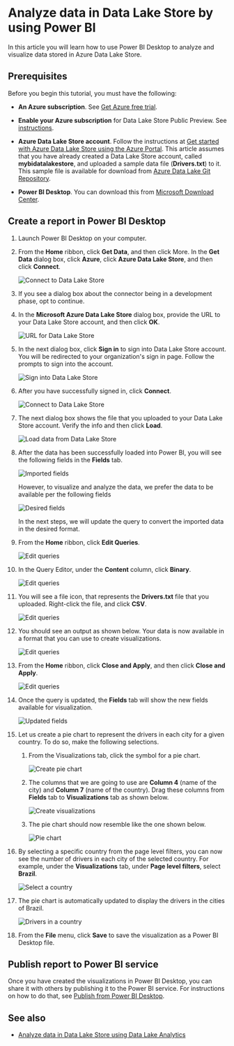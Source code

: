 <properties
   pageTitle="Analyze data in Data Lake Store by using Power BI | Azure"
   description="Use Power BI to analyze data stored in Azure Data Lake Store"
   services="data-lake-store" 
   documentationCenter=""
   authors="nitinme"
   manager="paulettm"
   editor="cgronlun"/>

<tags
   ms.service="data-lake-store"
   ms.devlang="na"
   ms.topic="article"
   ms.tgt_pltfrm="na"
   ms.workload="big-data"
   ms.date="07/18/2016"
   ms.author="nitinme"/>

# Analyze data in Data Lake Store by using Power BI

In this article you will learn how to use Power BI Desktop to analyze and visualize data stored in Azure Data Lake Store.

## Prerequisites

Before you begin this tutorial, you must have the following:

- **An Azure subscription**. See [Get Azure free trial](https://azure.microsoft.com/pricing/free-trial/).

- **Enable your Azure subscription** for Data Lake Store Public Preview. See [instructions](data-lake-store-get-started-portal.md#signup).

- **Azure Data Lake Store account**. Follow the instructions at [Get started with Azure Data Lake Store using the Azure Portal](data-lake-store-get-started-portal.md). This article assumes that you have already created a Data Lake Store account, called **mybidatalakestore**, and uploaded a sample data file (**Drivers.txt**) to it. This sample file is available for download from [Azure Data Lake Git Repository](https://github.com/Azure/usql/tree/master/Examples/Samples/Data/AmbulanceData/Drivers.txt).

- **Power BI Desktop**. You can download this from [Microsoft Download Center](https://www.microsoft.com/en-us/download/details.aspx?id=45331). 


## Create a report in Power BI Desktop

1. Launch Power BI Desktop on your computer.

2. From the **Home** ribbon, click **Get Data**, and then click More. In the **Get Data** dialog box, click **Azure**, click **Azure Data Lake Store**, and then click **Connect**.

	![Connect to Data Lake Store](./media/data-lake-store-power-bi/get-data-lake-store-account.png "Connect to Data Lake Store")

3. If you see a dialog box about the connector being in a development phase, opt to continue.

4. In the **Microsoft Azure Data Lake Store** dialog box, provide the URL to your Data Lake Store account, and then click **OK**.

	![URL for Data Lake Store](./media/data-lake-store-power-bi/get-data-lake-store-account-url.png "URL for Data Lake Store")

5. In the next dialog box, click **Sign in** to sign into Data Lake Store account. You will be redirected to your organization's sign in page. Follow the prompts to sign into the account.

	![Sign into Data Lake Store](./media/data-lake-store-power-bi/get-data-lake-store-account-signin.png "Sign into Data Lake Store")

6. After you have successfully signed in, click **Connect**.

	![Connect to Data Lake Store](./media/data-lake-store-power-bi/get-data-lake-store-account-connect.png "Connect to Data Lake Store")

7. The next dialog box shows the file that you uploaded to your Data Lake Store account. Verify the info and then click **Load**.

	![Load data from Data Lake Store](./media/data-lake-store-power-bi/get-data-lake-store-account-load.png "Load data from Data Lake Store")

8. After the data has been successfully loaded into Power BI, you will see the following fields in the **Fields** tab.

	![Imported fields](./media/data-lake-store-power-bi/imported-fields.png "Imported fields")

	However, to visualize and analyze the data, we prefer the data to be available per the following fields

	![Desired fields](./media/data-lake-store-power-bi/desired-fields.png "Desired fields")

	In the next steps, we will update the query to convert the imported data in the desired format.

9. From the **Home** ribbon, click **Edit Queries**.

	![Edit queries](./media/data-lake-store-power-bi/edit-queries.png "Edit queries")

10. In the Query Editor, under the **Content** column, click **Binary**.

	![Edit queries](./media/data-lake-store-power-bi/convert-query1.png "Edit queries")

11. You will see a file icon, that represents the **Drivers.txt** file that you uploaded. Right-click the file, and click **CSV**.	

	![Edit queries](./media/data-lake-store-power-bi/convert-query2.png "Edit queries")

12. You should see an output as shown below. Your data is now available in a format that you can use to create visualizations.

	![Edit queries](./media/data-lake-store-power-bi/convert-query3.png "Edit queries")

13. From the **Home** ribbon, click **Close and Apply**, and then click **Close and Apply**.

	![Edit queries](./media/data-lake-store-power-bi/load-edited-query.png "Edit queries")

14. Once the query is updated, the **Fields** tab will show the new fields available for visualization.

	![Updated fields](./media/data-lake-store-power-bi/updated-query-fields.png "Updated fields")

15. Let us create a pie chart to represent the drivers in each city for a given country. To do so, make the following selections.

	1. From the Visualizations tab, click the symbol for a pie chart.

		![Create pie chart](./media/data-lake-store-power-bi/create-pie-chart.png "Create pie chart")

	2. The columns that we are going to use are **Column 4** (name of the city) and **Column 7** (name of the country). Drag these columns from **Fields** tab to **Visualizations** tab as shown below.

		![Create visualizations](./media/data-lake-store-power-bi/create-visualizations.png "Create visualizations")

	3. The pie chart should now resemble like the one shown below.

		![Pie chart](./media/data-lake-store-power-bi/pie-chart.png "Create visualizations")

16. By selecting a specific country from the page level filters, you can now see the number of drivers in each city of the selected country. For example, under the **Visualizations** tab, under **Page level filters**, select **Brazil**.

	![Select a country](./media/data-lake-store-power-bi/select-country.png "Select a country")

17. The pie chart is automatically updated to display the drivers in the cities of Brazil.

	![Drivers in a country](./media/data-lake-store-power-bi/driver-per-country.png "Drivers per country")

18. From the **File** menu, click **Save** to save the visualization as a Power BI Desktop file.

## Publish report to Power BI service

Once you have created the visualizations in Power BI Desktop, you can share it with others by publishing it to the Power BI service. For instructions on how to do that, see [Publish from Power BI Desktop](https://powerbi.microsoft.com/documentation/powerbi-desktop-upload-desktop-files/).

## See also

* [Analyze data in Data Lake Store using Data Lake Analytics](../data-lake-analytics/data-lake-analytics-get-started-portal.md)
